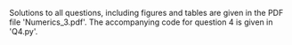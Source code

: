 Solutions to all questions, including figures and tables are given in the PDF file 'Numerics_3.pdf'. 
The accompanying code for question 4 is given in 'Q4.py'.
